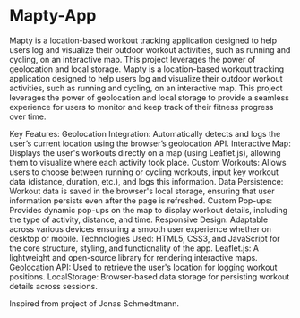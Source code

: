 # Mapty-App
Mapty is a location-based workout tracking application designed to help users log and visualize their outdoor workout activities, such as running and cycling, on an interactive map. This project leverages the power of geolocation and local storage.
Mapty is a location-based workout tracking application designed to help users log and visualize their outdoor workout activities, such as running and cycling, on an interactive map. This project leverages the power of geolocation and local storage to provide a seamless experience for users to monitor and keep track of their fitness progress over time.

Key Features:
Geolocation Integration: Automatically detects and logs the user’s current location using the browser’s geolocation API.
Interactive Map: Displays the user's workouts directly on a map (using Leaflet.js), allowing them to visualize where each activity took place.
Custom Workouts: Allows users to choose between running or cycling workouts, input key workout data (distance, duration, etc.), and logs this information.
Data Persistence: Workout data is saved in the browser's local storage, ensuring that user information persists even after the page is refreshed.
Custom Pop-ups: Provides dynamic pop-ups on the map to display workout details, including the type of activity, distance, and time.
Responsive Design: Adaptable across various devices ensuring a smooth user experience whether on desktop or mobile.
Technologies Used:
HTML5, CSS3, and JavaScript for the core structure, styling, and functionality of the app.
Leaflet.js: A lightweight and open-source library for rendering interactive maps.
Geolocation API: Used to retrieve the user's location for logging workout positions.
LocalStorage: Browser-based data storage for persisting workout details across sessions.

Inspired from project of  Jonas Schmedtmann.
